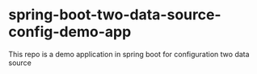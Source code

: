 # spring-boot-two-data-source-config-demo-app
This repo is a demo application in spring boot for configuration two data source
